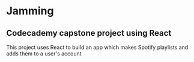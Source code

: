 # Jamming

## Codecademy capstone project using React

This project uses React to build an app which makes Spotify playlists and adds them to a user's account 
